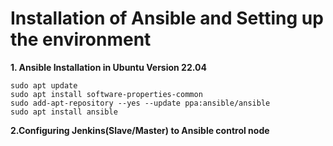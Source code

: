 # Installation of Ansible and Setting up the environment

**1. Ansible Installation in Ubuntu Version 22.04**
```
sudo apt update
sudo apt install software-properties-common
sudo add-apt-repository --yes --update ppa:ansible/ansible
sudo apt install ansible
```
**2.Configuring Jenkins(Slave/Master) to Ansible control node**
```



```
